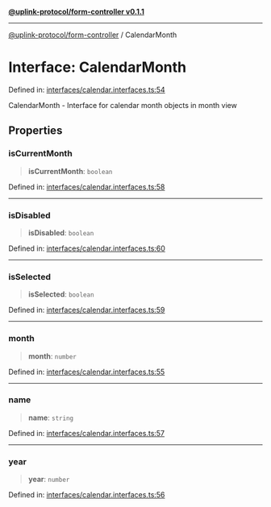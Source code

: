 [**@uplink-protocol/form-controller v0.1.1**](../README.md)

***

[@uplink-protocol/form-controller](../globals.md) / CalendarMonth

# Interface: CalendarMonth

Defined in: [interfaces/calendar.interfaces.ts:54](https://github.com/jmkcoder/uplink-protocol-calendar/blob/38fef3d5c9ea8d85876f78e9f7a77f710bb13ac6/src/interfaces/calendar.interfaces.ts#L54)

CalendarMonth - Interface for calendar month objects in month view

## Properties

### isCurrentMonth

> **isCurrentMonth**: `boolean`

Defined in: [interfaces/calendar.interfaces.ts:58](https://github.com/jmkcoder/uplink-protocol-calendar/blob/38fef3d5c9ea8d85876f78e9f7a77f710bb13ac6/src/interfaces/calendar.interfaces.ts#L58)

***

### isDisabled

> **isDisabled**: `boolean`

Defined in: [interfaces/calendar.interfaces.ts:60](https://github.com/jmkcoder/uplink-protocol-calendar/blob/38fef3d5c9ea8d85876f78e9f7a77f710bb13ac6/src/interfaces/calendar.interfaces.ts#L60)

***

### isSelected

> **isSelected**: `boolean`

Defined in: [interfaces/calendar.interfaces.ts:59](https://github.com/jmkcoder/uplink-protocol-calendar/blob/38fef3d5c9ea8d85876f78e9f7a77f710bb13ac6/src/interfaces/calendar.interfaces.ts#L59)

***

### month

> **month**: `number`

Defined in: [interfaces/calendar.interfaces.ts:55](https://github.com/jmkcoder/uplink-protocol-calendar/blob/38fef3d5c9ea8d85876f78e9f7a77f710bb13ac6/src/interfaces/calendar.interfaces.ts#L55)

***

### name

> **name**: `string`

Defined in: [interfaces/calendar.interfaces.ts:57](https://github.com/jmkcoder/uplink-protocol-calendar/blob/38fef3d5c9ea8d85876f78e9f7a77f710bb13ac6/src/interfaces/calendar.interfaces.ts#L57)

***

### year

> **year**: `number`

Defined in: [interfaces/calendar.interfaces.ts:56](https://github.com/jmkcoder/uplink-protocol-calendar/blob/38fef3d5c9ea8d85876f78e9f7a77f710bb13ac6/src/interfaces/calendar.interfaces.ts#L56)
